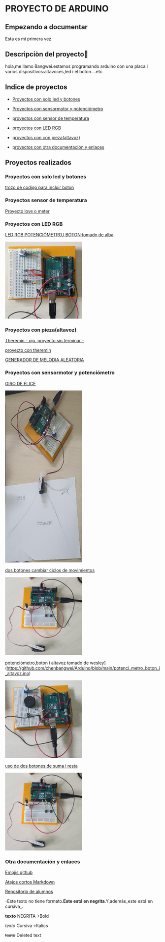 # PROYECTO DE ARDUINO
## Empezando a documentar
Esta es mi primera vez

## Descripciòn del proyecto:fish_cake:
hola,me llamo Bangwei.estamos programando arduino con una placa i varios dispositivos:altavoces,led i el boton....etc 
## Indice de proyectos

* [Proyectos con solo led y botones](https://github.com/chenbangwei/Arduino#proyectos-con-solo-led-y-botones)

* [Proyectos con sensormotor y potenciómetro](https://github.com/chenbangwei/Arduino#proyectos-con-sensormotor-y-potenci%C3%B3metro)

* [proyectos con sensor de temperatura](https://github.com/chenbangwei/Arduino#proyectos-sensor-de-temperatura)

* [proyectos con LED RGB](https://github.com/chenbangwei/Arduino#proyectos-con-led-rgb)

* [proyectos con con pieza(altavoz)](https://github.com/chenbangwei/Arduino#proyectos-con-piezaaltavoz)

* [proyectos con otra documentación y enlaces](https://github.com/chenbangwei/Arduino#otra-documentaci%C3%B3n-y-enlaces)

## Proyectos realizados


### Proyectos con solo led y botones

[trozo de codigo para incluir boton](https://github.com/chenbangwei/Arduino/blob/main/SNIPPET_KILL_SWITCH.CPP)

### Proyectos sensor de temperatura

[Proyecto love o meter](https://github.com/chenbangwei/Arduino/blob/main/love_o_meter.ino)

### Proyectos con LED RGB
[LED RGB,POTENCIÓMETRO,I BOTON·tomado de alba](https://github.com/chenbangwei/Arduino/blob/main/LED_ajustable_con_bot_n_y_potenci_metro.ino)

<img src="https://github.com/chenbangwei/Arduino/blob/main/20210209_124928.jpg" alt="LED RGB,POTENCIÓMETRO,I BOTON" width="250"/>

### Proyectos con pieza(altavoz)

[Theremin - ojo, proyecto sin terminar -](https://github.com/chenbangwei/Arduino/blob/main/THEREMIN__PTICO.ino)

[proyecto con theremin](https://github.com/chenbangwei/Arduino/blob/main/THEREMIN__PTICO_bang.ino) 

[GENERADOR DE MELODIA ALEATORIA](https://github.com/chenbangwei/Arduino/blob/main/MELODIA_AUTOMATICA.ino)

### Proyectos con sensormotor y potenciómetro
[GIRO DE ELICE](https://github.com/chenbangwei/Arduino/blob/main/Indicador_de_estado_de__nimo.ino)

<img src="https://github.com/chenbangwei/Arduino/blob/main/20210208_121808.jpg" alt="drawing" width="250"/>

[dos botones cambiar ciclos de movimientos](https://github.com/chenbangwei/Arduino/blob/main/dos_botones.ino)

<img src="https://github.com/chenbangwei/Arduino/blob/main/20210209_094755.jpg" alt="uso de dos botones" width="250"/>

potenciómetro,boton i altavoz·tomado de wesley](https://github.com/chenbangwei/Arduino/blob/main/potenci_metro_boton_i_altavoz.ino)

<img src="https://github.com/chenbangwei/Arduino/blob/main/20210209_134713.jpg" alt="potenciómetro,boton i altavoz" width="250"/>

[uso de dos botones de suma i resta](https://github.com/chenbangwei/Arduino/blob/main/uso_de_dos_botones.ino)

<img src="https://github.com/chenbangwei/Arduino/blob/main/20210209_094755.jpg" alt="uso de dos botones" width="250"/>

### Otra documentación y enlaces

[Emojis github](https://gist.github.com/rxaviers/7360908)

[Atajos cortos Markdown](https://guides.github.com/pdfs/markdown-cheatsheet-online.pdf)

[Repositorio de alumnos](https://github.com/d-prieto/arduinoCourse#repositorios-de-alumnos)

-Este texto no tiene formato.**Este está en negrita**.Y,además_este está en cursiva_.

<b>texto</b> NEGRITA->Bold

<i>texto</i> Cursiva->Italics

<del>texto</del> Deleted text
